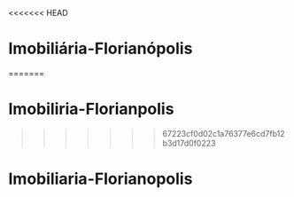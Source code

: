 <<<<<<< HEAD
# Imobiliária-Florianópolis
=======
# Imobiliria-Florianpolis
>>>>>>> 67223cf0d02c1a76377e6cd7fb12b3d17d0f0223
# Imobiliaria-Florianopolis
